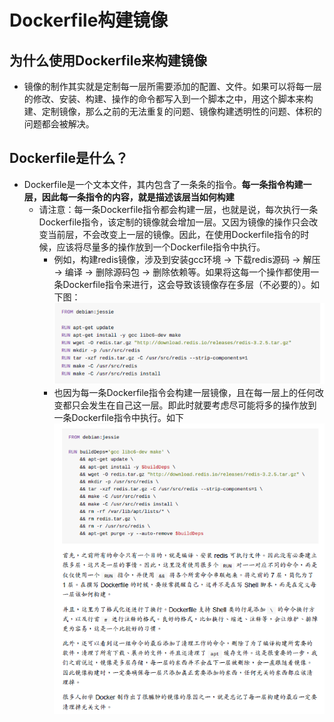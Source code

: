 # Dockerfile构建镜像
## 为什么使用Dockerfile来构建镜像
+ 镜像的制作其实就是定制每一层所需要添加的配置、文件。如果可以将每一层的修改、安装、构建、操作的命令都写入到一个脚本之中，用这个脚本来构建、定制镜像，那么之前的无法重复的问题、镜像构建透明性的问题、体积的问题都会被解决。
## Dockerfile是什么？
+ Dockerfile是一个文本文件，其内包含了一条条的指令。**每一条指令构建一层，因此每一条指令的内容，就是描述该层当如何构建**
   - 请注意：每一条Dockerfile指令都会构建一层，也就是说，每次执行一条Dockerfile指令，该定制的镜像就会增加一层。又因为镜像的操作只会改变当前层，不会改变上一层的镜像。因此，在使用Dockerfile指令的时候，应该将尽量多的操作放到一个Dockerfile指令中执行。
       + 例如，构建redis镜像，涉及到安装gcc环境 -> 下载redis源码 -> 解压 -> 编译 -> 删除源码包 -> 删除依赖等。如果将这每一个操作都使用一条Dockerfile指令来进行，这会导致该镜像存在多层（不必要的）。如下图：
         <img src ="./pics/dockerfile_more.png"/>
       + 也因为每一条Dockerfile指令会构建一层镜像，且在每一层上的任何改变都只会发生在自己这一层。即此时就要考虑尽可能将多的操作放到一条Dockerfile指令中执行。如下
          <img src ="./pics/dockerfile-single.png"/>